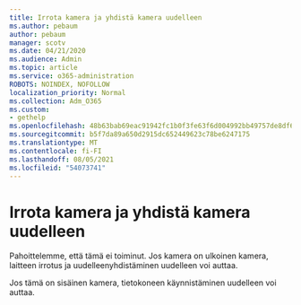 ```yaml
---
title: Irrota kamera ja yhdistä kamera uudelleen
ms.author: pebaum
author: pebaum
manager: scotv
ms.date: 04/21/2020
ms.audience: Admin
ms.topic: article
ms.service: o365-administration
ROBOTS: NOINDEX, NOFOLLOW
localization_priority: Normal
ms.collection: Adm_O365
ms.custom:
- gethelp
ms.openlocfilehash: 48b63bab69eac91942fc1b0f3fe63f6d004992bb49757de8df6e3bdcf9d447d2
ms.sourcegitcommit: b5f7da89a650d2915dc652449623c78be6247175
ms.translationtype: MT
ms.contentlocale: fi-FI
ms.lasthandoff: 08/05/2021
ms.locfileid: "54073741"
---
```

# <a name="unplug-and-reconnect-camera"></a>Irrota kamera ja yhdistä kamera uudelleen

Pahoittelemme, että tämä ei toiminut. Jos kamera on ulkoinen kamera, laitteen irrotus ja uudelleenyhdistäminen uudelleen voi auttaa.

Jos tämä on sisäinen kamera, tietokoneen käynnistäminen uudelleen voi auttaa.
